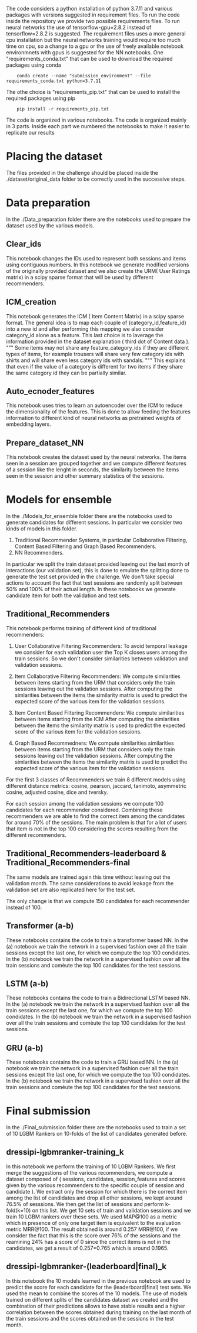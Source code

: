 The code considers a python installation of python 3.7.11 and various packages with versions suggested in requirement files.
To run the code inside the repository we provide two possible requirements files.
To run neural networks the use of tensorflow-gpu=2.8.2 instead of tensorflow=2.8.2 is suggested. The requirement files uses a more general cpu installation but the neural networks training would require too much time on cpu, so a change to a gpu or the use of freely available notebook environmnets with gpus is suggested for the NN notebooks.
One "requirements_conda.txt" that can be used to download the required packages using conda
```
    conda create --name "submission_environment" --file requirements_conda.txt python=3.7.11
```
The othe choice is "requirements_pip.txt" that can be used to install the required packages using pip
```
    pip install -r requirements_pip.txt
```
The code is organized in various notebooks.
The code is organized mainly in 3 parts.
Inside each part we numbered the notebooks to make it easier to replicate our results

# Placing the dataset

The files provided in the challenge should be placed inside the ./dataset/original_data folder to be correctly used in the successive steps.

# Data preparation

In the ./Data_preparation folder there are the notebooks used to prepare the dataset used by the various models.

## Clear_ids 

This notebook changes the IDs used to represent both sessions and items using contiguous numbers.
In this notebook we generate modified versions of the originally provided dataset and we also create the URM( User Ratings matrix) in a scipy sparse format that will be used by different recommenders.

## ICM_creation

This notebook generates the ICM ( Item Content Matrix) in a scipy sparse format. 
The general idea is to map each couple of (category_id,feature_id) into a new id and after performing this mapping we also consider category_id alone as a feature. This last choice is to laverage the information provided in the dataset explanation ( third dot of Content data ).
"""
Some items may not share any feature_category_ids if they are different types of items, for example trousers will share very few category ids with shirts and will share even less category ids with sandals.
"""
This explains that even if the value of a category is different for two items if they share the same category id they can be partially similar.

## Auto_ecnoder_features

This notebook uses tries to learn an autoencoder over the ICM to reduce the dimensionality of the features.
This is done to allow feeding the features information to different kind of neural networks as pretrained weights of embedding layers.

## Prepare_dataset_NN

This notebook creates the dataset used by the neural networks. The items seen in a session are grouped together and we compute different features of a session like the lenght in seconds, the similarity between the items seen in the session and other summary statistics of the sessions.

# Models for ensemble

In the ./Models_for_ensemble folder there are the notebooks used to generate candidates for different sessions. In particular we consider two kinds of models in this folder.
1) Traditional Recommender Systems, in particular Collaborative Filtering, Content Based Filtering and Graph Based Recommenders.
2) NN Recommenders.

In particular we split the train dataset provided leaving out the last month of interactions (our validation set), this is done to emulate the splitting done to generate the test set provided in the challenge.
We don't take special actions to account the fact that test sessions are randomly split between 50% and 100% of their actual length.
In these notebooks we generate candidate item for both the validation and test sets.

## Traditional_Recommenders

This notebook performs training of different kind of traditional recommenders:

1) User Collaborative Filtering Recommenders: To avoid temporal leakage we consider for each validation user the Top K closes users among the train sessions. So we don't consider similarities between validation and validation sessions.

2) Item Collaborative Filtering Recommenders: We compute similarities between items starting from the URM that considers only the train sessions leaving out the validation sessions. After computing the simlarities between the items the similarity matrix is used to predict the expected score of the various item for the validation sessions.

3) Item Content Based Filtering Recommenders: We compute  similarities between items starting from the ICM
After computing the simlarities between the items the similarity matrix is used to predict the expected score of the various item for the validation sessions.

4) Graph Based Recommedners: We compute similarities similarities between items starting from the URM that considers only the train sessions leaving out the validation sessions. After computing the simlarities between the items the similarity matrix is used to predict the expected score of the various item for the validation sessions.

For the first 3 classes of Recommenders we train 8 different models using different distance metrics:
cosine, pearson, jaccard, tanimoto, asymmetric cosine, adjusted cosine, dice and tversky. 

For each session among the validation sessions we compute 100 candidates for each recommender considered.
Combining these recommenders we are able to find the correct item among the candidates for around 70% of the sessions. The main problem is that for a lot of users that item is not in the top 100  considering the scores resulting from the different recommenders.

## Traditional_Recommenders-leaderboard & Traditional_Recommenders-final

The same models are trained again this time without leaving out the validation month.
The same considerations to avoid leakage from the validation set are also replicated here for the test set.

The only change is that we compute 150 candidates for each recommender instead of 100.

## Transformer (a-b)

These notebooks contains the code to train a transformer based NN.
In the (a) notebook we train the network in a supervised fashion over all the train sessions except the last one, for which we compute the top 100 condidates.
In the (b) notebook we train the network in a supervised fashion over all the train sessions and comèute the top 100 candidates for the test sessions.

## LSTM (a-b)

These notebooks contains the code to train a Bidirectional LSTM based NN.
In the (a) notebook we train the network in a supervised fashion over all the train sessions except the last one, for which we compute the top 100 condidates.
In the (b) notebook we train the network in a supervised fashion over all the train sessions and comèute the top 100 candidates for the test sessions.

## GRU (a-b)

These notebooks contains the code to train a GRU based NN.
In the (a) notebook we train the network in a supervised fashion over all the train sessions except the last one, for which we compute the top 100 condidates.
In the (b) notebook we train the network in a supervised fashion over all the train sessions and comèute the top 100 candidates for the test sessions.

# Final submission

In the ./Final_submission folder there are the notebooks used to train a set of 10 LGBM Rankers on 10-folds of the list of candidates generated before.

## dressipi-lgbmranker-training_k

In this notebook we perform the training of 10 LGBM Rankers.
We first merge the suggestions of the various recommenders, we compute a dataset composed of ( sessions, candidates, session_features and scores given by the various recommenders to the specific couple of session and candidate ).
We extract only the session for which there is the correct item among the list of candidates and drop all other sessions, we kept around 76.5% of sesssions.
We then get the list of sessions and perform k-fold(k=10) on this list.
We get 10 sets of train and validation sessions and we train 10 LGBM rankers over these sets.
We used MAP@100 as a metric which in presence of only one target item is equivalent to the evaluation metric MRR@100.
The result obtained is around 0.257 MRR@100, if we consider the fact that this is the score over 76% of the sessions and the reamining 24% has a score of 0 since the correct items is not in the candidates, we get a result of 0.257*0.765 which is around 0.1965. 

## dressipi-lgbmranker-(leaderboard|final)_k

In this notebook the 10 models learned in the previous notebook are used to predict the score for each candidate for the (leaderboard|final) test sets.
We used the mean to combine the scores of the 10 models.
The use of models trained on different splits of the candidates dataset we created and the combination of their predictions allows to have stable results and a higher correlation between the scores obtained during training on the last month of the train sessions and the scores obtained on the sessions in the test month. 